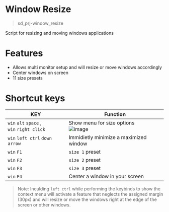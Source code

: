 # Window Resize
> sd_prj-window_resize

Script for resizing and moving windows applications

# Features
- Allows multi monitor setup and will resize or move windows accordingly
- Center windows on screen
- 11 size presets

# Shortcut keys
| KEY | Function |
| ------ | ------ |
| `win` `alt` `space` ,<br/>`win` `right click` | Show menu for size options<br/>![image](https://user-images.githubusercontent.com/34419223/163129364-656f8588-3da2-4d17-b8d2-ea7f6396f22e.png)|
| `win` `left ctrl` `down arrow` | Immidietly minimize a maximized window |
|  `win` `F1` | `size 1` preset |
|  `win` `F2` | `size 2` preset |
|  `win` `F3` | `size 3` preset |
|  `win` `F4` | Center a window in your screen |

> Note: Inculding `left ctrl` while performing the keybinds to show the context menu will activate a feature that neglects the assigned margin (30px) and will resize or move the windows right at the edge of the screen or other windows. 
